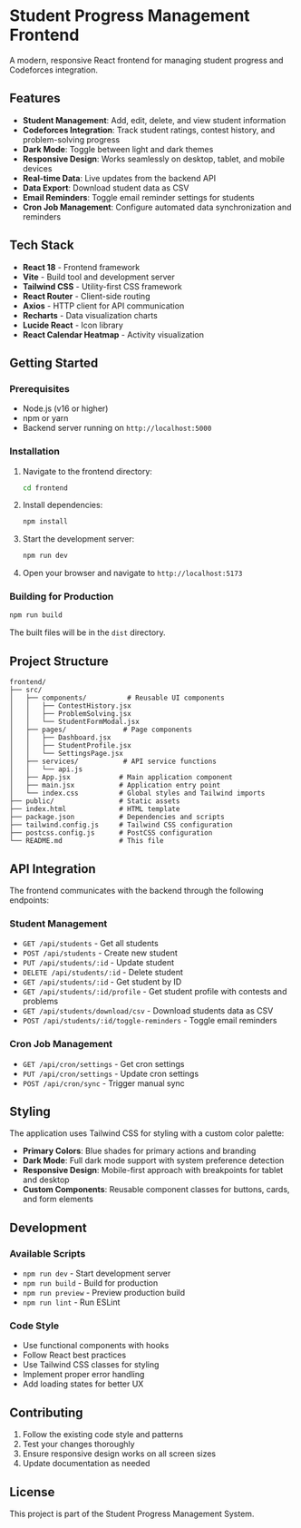 # Student Progress Management Frontend

A modern, responsive React frontend for managing student progress and Codeforces integration.

## Features

- **Student Management**: Add, edit, delete, and view student information
- **Codeforces Integration**: Track student ratings, contest history, and problem-solving progress
- **Dark Mode**: Toggle between light and dark themes
- **Responsive Design**: Works seamlessly on desktop, tablet, and mobile devices
- **Real-time Data**: Live updates from the backend API
- **Data Export**: Download student data as CSV
- **Email Reminders**: Toggle email reminder settings for students
- **Cron Job Management**: Configure automated data synchronization and reminders

## Tech Stack

- **React 18** - Frontend framework
- **Vite** - Build tool and development server
- **Tailwind CSS** - Utility-first CSS framework
- **React Router** - Client-side routing
- **Axios** - HTTP client for API communication
- **Recharts** - Data visualization charts
- **Lucide React** - Icon library
- **React Calendar Heatmap** - Activity visualization

## Getting Started

### Prerequisites

- Node.js (v16 or higher)
- npm or yarn
- Backend server running on `http://localhost:5000`

### Installation

1. Navigate to the frontend directory:
   ```bash
   cd frontend
   ```

2. Install dependencies:
   ```bash
   npm install
   ```

3. Start the development server:
   ```bash
   npm run dev
   ```

4. Open your browser and navigate to `http://localhost:5173`

### Building for Production

```bash
npm run build
```

The built files will be in the `dist` directory.

## Project Structure

```
frontend/
├── src/
│   ├── components/          # Reusable UI components
│   │   ├── ContestHistory.jsx
│   │   ├── ProblemSolving.jsx
│   │   └── StudentFormModal.jsx
│   ├── pages/              # Page components
│   │   ├── Dashboard.jsx
│   │   ├── StudentProfile.jsx
│   │   └── SettingsPage.jsx
│   ├── services/           # API service functions
│   │   └── api.js
│   ├── App.jsx            # Main application component
│   ├── main.jsx           # Application entry point
│   └── index.css          # Global styles and Tailwind imports
├── public/                # Static assets
├── index.html             # HTML template
├── package.json           # Dependencies and scripts
├── tailwind.config.js     # Tailwind CSS configuration
├── postcss.config.js      # PostCSS configuration
└── README.md              # This file
```

## API Integration

The frontend communicates with the backend through the following endpoints:

### Student Management
- `GET /api/students` - Get all students
- `POST /api/students` - Create new student
- `PUT /api/students/:id` - Update student
- `DELETE /api/students/:id` - Delete student
- `GET /api/students/:id` - Get student by ID
- `GET /api/students/:id/profile` - Get student profile with contests and problems
- `GET /api/students/download/csv` - Download students data as CSV
- `POST /api/students/:id/toggle-reminders` - Toggle email reminders

### Cron Job Management
- `GET /api/cron/settings` - Get cron settings
- `PUT /api/cron/settings` - Update cron settings
- `POST /api/cron/sync` - Trigger manual sync

## Styling

The application uses Tailwind CSS for styling with a custom color palette:

- **Primary Colors**: Blue shades for primary actions and branding
- **Dark Mode**: Full dark mode support with system preference detection
- **Responsive Design**: Mobile-first approach with breakpoints for tablet and desktop
- **Custom Components**: Reusable component classes for buttons, cards, and form elements

## Development

### Available Scripts

- `npm run dev` - Start development server
- `npm run build` - Build for production
- `npm run preview` - Preview production build
- `npm run lint` - Run ESLint

### Code Style

- Use functional components with hooks
- Follow React best practices
- Use Tailwind CSS classes for styling
- Implement proper error handling
- Add loading states for better UX

## Contributing

1. Follow the existing code style and patterns
2. Test your changes thoroughly
3. Ensure responsive design works on all screen sizes
4. Update documentation as needed

## License

This project is part of the Student Progress Management System.
